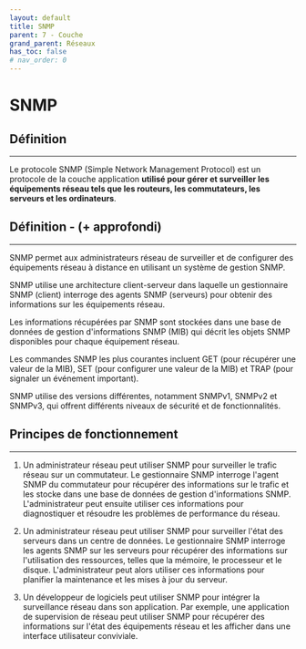 ```yaml
---
layout: default
title: SNMP
parent: 7 - Couche
grand_parent: Réseaux
has_toc: false
# nav_order: 0
---
```


# SNMP

## Définition

---

Le protocole SNMP (Simple Network Management Protocol) est un protocole de la couche application <b>utilisé pour gérer et surveiller les équipements réseau tels que les routeurs, les commutateurs, les serveurs et les ordinateurs</b>.

## Définition - (+ approfondi)

---

SNMP permet aux administrateurs réseau de surveiller et de configurer des équipements réseau à distance en utilisant un système de gestion SNMP.

SNMP utilise une architecture client-serveur dans laquelle un gestionnaire SNMP (client) interroge des agents SNMP (serveurs) pour obtenir des informations sur les équipements réseau.

Les informations récupérées par SNMP sont stockées dans une base de données de gestion d'informations SNMP (MIB) qui décrit les objets SNMP disponibles pour chaque équipement réseau.

Les commandes SNMP les plus courantes incluent GET (pour récupérer une valeur de la MIB), SET (pour configurer une valeur de la MIB) et TRAP (pour signaler un événement important).

SNMP utilise des versions différentes, notamment SNMPv1, SNMPv2 et SNMPv3, qui offrent différents niveaux de sécurité et de fonctionnalités.

## Principes de fonctionnement

---

1. Un administrateur réseau peut utiliser SNMP pour surveiller le trafic réseau sur un commutateur. Le gestionnaire SNMP interroge l'agent SNMP du commutateur pour récupérer des informations sur le trafic et les stocke dans une base de données de gestion d'informations SNMP. L'administrateur peut ensuite utiliser ces informations pour diagnostiquer et résoudre les problèmes de performance du réseau.

2. Un administrateur réseau peut utiliser SNMP pour surveiller l'état des serveurs dans un centre de données. Le gestionnaire SNMP interroge les agents SNMP sur les serveurs pour récupérer des informations sur l'utilisation des ressources, telles que la mémoire, le processeur et le disque. L'administrateur peut alors utiliser ces informations pour planifier la maintenance et les mises à jour du serveur.

3. Un développeur de logiciels peut utiliser SNMP pour intégrer la surveillance réseau dans son application. Par exemple, une application de supervision de réseau peut utiliser SNMP pour récupérer des informations sur l'état des équipements réseau et les afficher dans une interface utilisateur conviviale.
